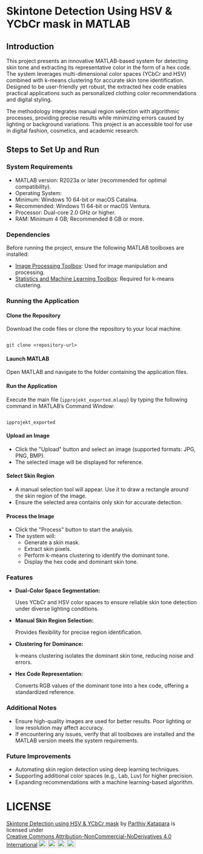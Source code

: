 # Skintone Detection Using HSV & YCbCr mask in MATLAB 
## Introduction
This project presents an innovative MATLAB-based system for detecting skin tone and extracting its representative color in the form of a hex code. The system leverages multi-dimensional color spaces (YCbCr and HSV) combined with k-means clustering for accurate skin tone identification. Designed to be user-friendly yet robust, the extracted hex code enables practical applications such as personalized clothing color recommendations and digital styling.

The methodology integrates manual region selection with algorithmic processes, providing precise results while minimizing errors caused by lighting or background variations. This project is an accessible tool for use in digital fashion, cosmetics, and academic research.

## Steps to Set Up and Run
### System Requirements
- MATLAB version: R2023a or later (recommended for optimal compatibility).
- Operating System:
- Minimum: Windows 10 64-bit or macOS Catalina.
- Recommended: Windows 11 64-bit or macOS Ventura.
- Processor: Dual-core 2.0 GHz or higher.
- RAM: Minimum 4 GB; Recommended 8 GB or more.
### Dependencies
Before running the project, ensure the following MATLAB toolboxes are installed:

- [Image Processing Toolbox](https://in.mathworks.com/products/image-processing.html): Used for image manipulation and processing.
- [Statistics and Machine Learning Toolbox](https://in.mathworks.com/products/statistics.html): Required for k-means clustering.
  
### Running the Application

<h4>Clone the Repository</h4>
<p>Download the code files or clone the repository to your local machine.</p>
<pre><code>
git clone &lt;repository-url&gt;
</code></pre>

<h4>Launch MATLAB</h4>
<p>Open MATLAB and navigate to the folder containing the application files.</p>

<h4>Run the Application</h4>
<p>Execute the main file (<code>ipprojekt_exported.mlapp</code>) by typing the following command in MATLAB’s Command Window:</p>
<pre><code>
ipprojekt_exported
</code></pre>

<h4>Upload an Image</h4>
<ul>
  <li>Click the "Upload" button and select an image (supported formats: JPG, PNG, BMP).</li>
  <li>The selected image will be displayed for reference.</li>
</ul>

<h4>Select Skin Region</h4>
<ul>
  <li>A manual selection tool will appear. Use it to draw a rectangle around the skin region of the image.</li>
  <li>Ensure the selected area contains only skin for accurate detection.</li>
</ul>

<h4>Process the Image</h4>
<ul>
  <li>Click the "Process" button to start the analysis.</li>
  <li>The system will:
    <ul>
      <li>Generate a skin mask.</li>
      <li>Extract skin pixels.</li>
      <li>Perform k-means clustering to identify the dominant tone.</li>
      <li>Display the hex code and dominant skin tone.</li>
    </ul>
  </li>
</ul>


### Features

<ul>
  <li><strong>Dual-Color Space Segmentation:</strong>
    <p>Uses YCbCr and HSV color spaces to ensure reliable skin tone detection under diverse lighting conditions.</p>
  </li>
  <li><strong>Manual Skin Region Selection:</strong>
    <p>Provides flexibility for precise region identification.</p>
  </li>
  <li><strong>Clustering for Dominance:</strong>
    <p>k-means clustering isolates the dominant skin tone, reducing noise and errors.</p>
  </li>
  <li><strong>Hex Code Representation:</strong>
    <p>Converts RGB values of the dominant tone into a hex code, offering a standardized reference.</p>
  </li>
</ul>

### Additional Notes 

<ul>
  <li>Ensure high-quality images are used for better results. Poor lighting or low resolution may affect accuracy.</li>
  <li>If encountering any issues, verify that all toolboxes are installed and the MATLAB version meets the system requirements.</li>
</ul>

### Future Improvements
<ul>
  <li>Automating skin region detection using deep learning techniques.</li>
  <li>Supporting additional color spaces (e.g., Lab, Luv) for higher precision.</li>
  <li>Expanding recommendations with a machine learning-based algorithm.</li>
</ul>


# LICENSE
<p xmlns:cc="http://creativecommons.org/ns#" xmlns:dct="http://purl.org/dc/terms/"><a property="dct:title" rel="cc:attributionURL" href="https://github.com/PN-Projects/Skintone_detection_using_MATLAB">Skintone Detection using HSV & YCbCr mask</a> by <a rel="cc:attributionURL dct:creator" property="cc:attributionName" href="https://github.com/satyanandatripathi">Parthiv Katapara</a> is licensed under <a href="https://creativecommons.org/licenses/by-nc-nd/4.0/?ref=chooser-v1" target="_blank" rel="license noopener noreferrer" style="display:inline-block;">Creative Commons Attribution-NonCommercial-NoDerivatives 4.0 International<img style="height:22px!important;margin-left:3px;vertical-align:text-bottom;" src="https://mirrors.creativecommons.org/presskit/icons/cc.svg?ref=chooser-v1" alt=""><img style="height:22px!important;margin-left:3px;vertical-align:text-bottom;" src="https://mirrors.creativecommons.org/presskit/icons/by.svg?ref=chooser-v1" alt=""><img style="height:22px!important;margin-left:3px;vertical-align:text-bottom;" src="https://mirrors.creativecommons.org/presskit/icons/nc.svg?ref=chooser-v1" alt=""><img style="height:22px!important;margin-left:3px;vertical-align:text-bottom;" src="https://mirrors.creativecommons.org/presskit/icons/nd.svg?ref=chooser-v1" alt=""></a></p>
